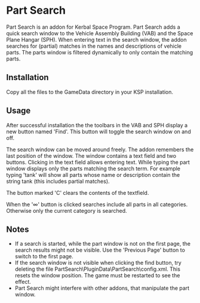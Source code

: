 # Part Search

Part Search is an addon for Kerbal Space Program. Part Search adds a quick search window to the Vehicle Assembly Building (VAB) and the Space Plane Hangar (SPH). When entering text in the search window, the addon searches for (partial) matches in the names and descriptions of vehicle parts. The parts window is filtered dynamically to only contain the matching parts.

## Installation

Copy all the files to the GameData directory in your KSP installation.

## Usage

After successful installation the the toolbars in the VAB and SPH display a new button named 'Find'. This button will toggle the search window on and off.

The search window can be moved around freely. The addon remembers the last position of the window. The window contains a text field and two buttons. Clicking in the text field allows entering text. While typing the part window displays only the parts matching the search term. For example typing 'tank' will show all parts whose name or description contain the string tank (this includes partial matches).

The button marked 'C' clears the contents of the textfield.

When the '∞' button is clicked searches include all parts in all categories. Otherwise only the current category is searched.

## Notes

* If a search is started, while the part window is not on the first page, the search results might not be visible. Use the 'Previous Page' button to switch to the first page.
* If the search window is not visible when clicking the find button, try deleting the file PartSearch\PluginData\PartSearch\config.xml. This resets the window position. The game must be restarted to see the effect.
* Part Search might interfere with other addons, that manipulate the part window.